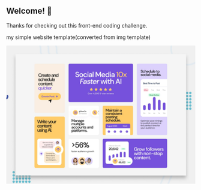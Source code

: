 ## Welcome! 👋

Thanks for checking out this front-end coding challenge.

my simple website template(converted from img template)

![Design preview for the Bento grid coding challenge](./preview.jpg)
